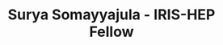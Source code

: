 ---
layout: fellow
pagetype: fellow
shortname: saisoma123
permalink: /fellows/saisoma123.html
fellow-name: Surya Somayyajula
title: Surya Somayyajula - IRIS-HEP Fellow
active: False
dates:
  start: 2022-05-23
  end: 2022-08-12
photo: /assets/images/team/fellows-2022/Surya-Somayyajula.jpg
institution: University of Wisconsin-Madison
e-mail: somayyajula@wisc.edu
project_title: Improve Cling’s packaging system, Cling Packaging Tool
project_goal: >
    Cling is an interactive C++ interpreter/compiler that utilizes the REPL (read-evaluate-print-loop) paradigm for fast development and testing as well as immediate feedback and runtime-generated code. One of the many useful tools included in the Cling interpreter is the Cling Packaging Tool (CPT), which is a command line utility that can easily build Cling from source and generate installer bundles for a variety of platforms, including Ubuntu and Debian-based platforms, Windows, distributions based on Red Hat Linux, Mac OS X, and any Unix-like platform. While the CPT is an incredibly useful and flexible tool, there are several improvements that can be made to make the user’s experience with the CPT even more seamless.

mentors:
  - Vassil Vassilev (Princeton University)

proposal: /assets/pdf/fellows-2022/029-proposal-Surya-Somayyajula.pdf
presentations:
- title:  Improve Cling’s packaging system, Cling Packaging Tool
  date: 2022-09-26
  url: https://indico.cern.ch/event/1199557/contributions/5064306/attachments/2541284/4374826/Improving%20the%20Cling%20Packaging%20Tool.pdf
  meeting: IRIS-HEP Fellows Presentations 2022
  meetingurl: https://indico.cern.ch/event/1199557/
  recordingurl: https://youtu.be/7-0WZZCtqJI
  focus-area: ia
current_status: >
github-username: saisoma123
linkedin-profile: https://www.linkedin.com/in/surya-somayyajula-055410221
---